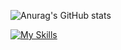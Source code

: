 ![Anurag's GitHub stats](https://github-readme-stats.vercel.app/api?username=MrHeadbang&show_icons=true&theme=radical)

[![My Skills](https://skillicons.dev/icons?i=js,html,css,jquery,androidstudio,bash,c,cpp,bots,git,github,gitlab,haskell,java,latex,linux,mysqlnginx,php,py,raspberrypi,react,vscode,visualstudio,xd)](https://skillicons.dev)
